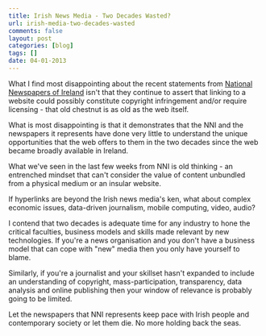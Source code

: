 ```yaml
---
title: Irish News Media - Two Decades Wasted?
url: irish-media-two-decades-wasted
comments: false
layout: post
categories: [blog]
tags: []
date: 04-01-2013
---
```

What I find most disappointing about the recent statements from <a href="http://www.nni.ie/v2/broad/portal.php?content=../_includes/prportal.php&date=4th%20Jan%202013&year=2013">National Newspapers of Ireland</a> isn't that they continue to assert that linking to a website could possibly constitute copyright infringement and/or require licensing - that old chestnut is as old as the web itself. 

What is most disappointing is that it demonstrates that the NNI and the newspapers it represents have done very little to understand the unique opportunities that the web offers to them in the two decades since the web became broadly available in Ireland. 

What we've seen in the last few weeks from NNI is old thinking -  an entrenched mindset that can't consider the value of content unbundled from a physical medium or an insular website. 

If hyperlinks are beyond the Irish news media's ken, what about complex economic issues, data-driven journalism, mobile computing, video, audio?

I contend that two decades is adequate time for any industry to hone the critical faculties, business models and skills made relevant by new technologies. If you're a news organisation and you don't have a business model that can cope with "new" media then you only have yourself to blame. 

Similarly, if you're a journalist and your skillset hasn't expanded to include an understanding of copyright, mass-participation, transparency, data analysis and online publishing then your window of relevance is probably going to be limited.

Let the newspapers that NNI represents keep pace with Irish people and contemporary society or let them die. No more holding back the seas.


